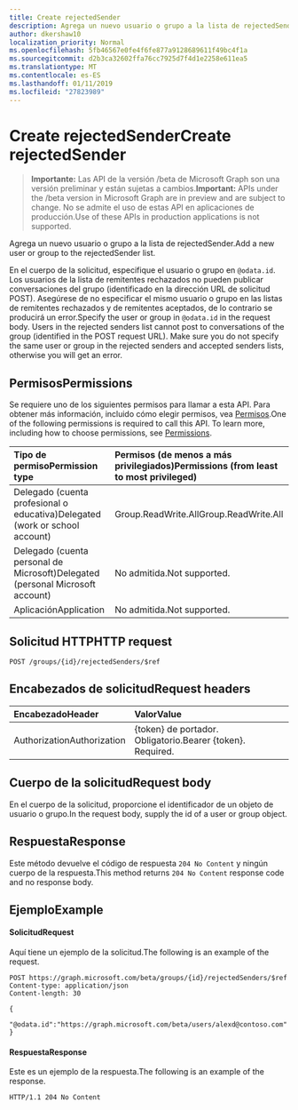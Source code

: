 ```yaml
---
title: Create rejectedSender
description: Agrega un nuevo usuario o grupo a la lista de rejectedSender.
author: dkershaw10
localization_priority: Normal
ms.openlocfilehash: 5fb46567e0fe4f6fe877a9128689611f49bc4f1a
ms.sourcegitcommit: d2b3ca32602ffa76cc7925d7f4d1e2258e611ea5
ms.translationtype: MT
ms.contentlocale: es-ES
ms.lasthandoff: 01/11/2019
ms.locfileid: "27823989"
---
```

# <a name="create-rejectedsender"></a><span data-ttu-id="a5267-103">Create rejectedSender</span><span class="sxs-lookup"><span data-stu-id="a5267-103">Create rejectedSender</span></span>

> <span data-ttu-id="a5267-104">**Importante:** Las API de la versión /beta de Microsoft Graph son una versión preliminar y están sujetas a cambios.</span><span class="sxs-lookup"><span data-stu-id="a5267-104">**Important:** APIs under the /beta version in Microsoft Graph are in preview and are subject to change.</span></span> <span data-ttu-id="a5267-105">No se admite el uso de estas API en aplicaciones de producción.</span><span class="sxs-lookup"><span data-stu-id="a5267-105">Use of these APIs in production applications is not supported.</span></span>

<span data-ttu-id="a5267-106">Agrega un nuevo usuario o grupo a la lista de rejectedSender.</span><span class="sxs-lookup"><span data-stu-id="a5267-106">Add a new user or group to the rejectedSender list.</span></span>

<span data-ttu-id="a5267-p102">En el cuerpo de la solicitud, especifique el usuario o grupo en `@odata.id`. Los usuarios de la lista de remitentes rechazados no pueden publicar conversaciones del grupo (identificado en la dirección URL de solicitud POST). Asegúrese de no especificar el mismo usuario o grupo en las listas de remitentes rechazados y de remitentes aceptados, de lo contrario se producirá un error.</span><span class="sxs-lookup"><span data-stu-id="a5267-p102">Specify the user or group in `@odata.id` in the request body. Users in the rejected senders list cannot post to conversations of the group (identified in the POST request URL). Make sure you do not specify the same user or group in the rejected senders and accepted senders lists, otherwise you will get an error.</span></span>

## <a name="permissions"></a><span data-ttu-id="a5267-110">Permisos</span><span class="sxs-lookup"><span data-stu-id="a5267-110">Permissions</span></span>
<span data-ttu-id="a5267-p103">Se requiere uno de los siguientes permisos para llamar a esta API. Para obtener más información, incluido cómo elegir permisos, vea [Permisos](/graph/permissions-reference).</span><span class="sxs-lookup"><span data-stu-id="a5267-p103">One of the following permissions is required to call this API. To learn more, including how to choose permissions, see [Permissions](/graph/permissions-reference).</span></span>

|<span data-ttu-id="a5267-113">Tipo de permiso</span><span class="sxs-lookup"><span data-stu-id="a5267-113">Permission type</span></span>      | <span data-ttu-id="a5267-114">Permisos (de menos a más privilegiados)</span><span class="sxs-lookup"><span data-stu-id="a5267-114">Permissions (from least to most privileged)</span></span>              |
|:--------------------|:---------------------------------------------------------|
|<span data-ttu-id="a5267-115">Delegado (cuenta profesional o educativa)</span><span class="sxs-lookup"><span data-stu-id="a5267-115">Delegated (work or school account)</span></span> | <span data-ttu-id="a5267-116">Group.ReadWrite.All</span><span class="sxs-lookup"><span data-stu-id="a5267-116">Group.ReadWrite.All</span></span>    |
|<span data-ttu-id="a5267-117">Delegado (cuenta personal de Microsoft)</span><span class="sxs-lookup"><span data-stu-id="a5267-117">Delegated (personal Microsoft account)</span></span> | <span data-ttu-id="a5267-118">No admitida.</span><span class="sxs-lookup"><span data-stu-id="a5267-118">Not supported.</span></span>    |
|<span data-ttu-id="a5267-119">Aplicación</span><span class="sxs-lookup"><span data-stu-id="a5267-119">Application</span></span> | <span data-ttu-id="a5267-120">No admitida.</span><span class="sxs-lookup"><span data-stu-id="a5267-120">Not supported.</span></span> |

## <a name="http-request"></a><span data-ttu-id="a5267-121">Solicitud HTTP</span><span class="sxs-lookup"><span data-stu-id="a5267-121">HTTP request</span></span>
<!-- { "blockType": "ignored" } -->
```http
POST /groups/{id}/rejectedSenders/$ref
```

## <a name="request-headers"></a><span data-ttu-id="a5267-122">Encabezados de solicitud</span><span class="sxs-lookup"><span data-stu-id="a5267-122">Request headers</span></span>
| <span data-ttu-id="a5267-123">Encabezado</span><span class="sxs-lookup"><span data-stu-id="a5267-123">Header</span></span>       | <span data-ttu-id="a5267-124">Valor</span><span class="sxs-lookup"><span data-stu-id="a5267-124">Value</span></span> |
|:---------------|:--------|
| <span data-ttu-id="a5267-125">Authorization</span><span class="sxs-lookup"><span data-stu-id="a5267-125">Authorization</span></span>  | <span data-ttu-id="a5267-p104">{token} de portador. Obligatorio.</span><span class="sxs-lookup"><span data-stu-id="a5267-p104">Bearer {token}. Required.</span></span>  |

## <a name="request-body"></a><span data-ttu-id="a5267-128">Cuerpo de la solicitud</span><span class="sxs-lookup"><span data-stu-id="a5267-128">Request body</span></span>
<span data-ttu-id="a5267-129">En el cuerpo de la solicitud, proporcione el identificador de un objeto de usuario o grupo.</span><span class="sxs-lookup"><span data-stu-id="a5267-129">In the request body, supply the id of a user or group object.</span></span>

## <a name="response"></a><span data-ttu-id="a5267-130">Respuesta</span><span class="sxs-lookup"><span data-stu-id="a5267-130">Response</span></span>
<span data-ttu-id="a5267-131">Este método devuelve el código de respuesta `204 No Content` y ningún cuerpo de la respuesta.</span><span class="sxs-lookup"><span data-stu-id="a5267-131">This method returns `204 No Content` response code and no response body.</span></span>

## <a name="example"></a><span data-ttu-id="a5267-132">Ejemplo</span><span class="sxs-lookup"><span data-stu-id="a5267-132">Example</span></span>
#### <a name="request"></a><span data-ttu-id="a5267-133">Solicitud</span><span class="sxs-lookup"><span data-stu-id="a5267-133">Request</span></span>
<span data-ttu-id="a5267-134">Aquí tiene un ejemplo de la solicitud.</span><span class="sxs-lookup"><span data-stu-id="a5267-134">The following is an example of the request.</span></span>
<!-- {
  "blockType": "request",
  "name": "create_rejectedsender"
}-->
```http
POST https://graph.microsoft.com/beta/groups/{id}/rejectedSenders/$ref
Content-type: application/json
Content-length: 30

{
  "@odata.id":"https://graph.microsoft.com/beta/users/alexd@contoso.com"
}
```

#### <a name="response"></a><span data-ttu-id="a5267-135">Respuesta</span><span class="sxs-lookup"><span data-stu-id="a5267-135">Response</span></span>
<span data-ttu-id="a5267-136">Este es un ejemplo de la respuesta.</span><span class="sxs-lookup"><span data-stu-id="a5267-136">The following is an example of the response.</span></span>
<!-- {
  "blockType": "response",
  "truncated": true
} -->
```http
HTTP/1.1 204 No Content
```

<!-- uuid: 8fcb5dbc-d5aa-4681-8e31-b001d5168d79
2015-10-25 14:57:30 UTC -->
<!-- {
  "type": "#page.annotation",
  "description": "Create rejectedSender",
  "keywords": "",
  "section": "documentation",
  "tocPath": ""
}-->
